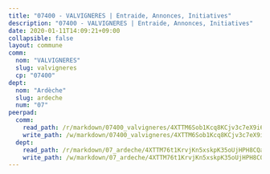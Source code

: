 ```yaml
---
title: "07400 - VALVIGNERES | Entraide, Annonces, Initiatives"
description: "07400 - VALVIGNERES | Entraide, Annonces, Initiatives"
date: 2020-01-11T14:09:21+09:00
collapsible: false
layout: commune
comm:
  nom: "VALVIGNERES"
  slug: valvigneres
  cp: "07400"
dept:
  nom: "Ardèche"
  slug: ardeche
  num: "07"
peerpad:
  comm:
    read_path: /r/markdown/07400_valvigneres/4XTTM6Sob1Kcq8KCjv3c7eX9i6LSmpHn9ftH4cYK2TqUC6BEc
    write_path: /w/markdown/07400_valvigneres/4XTTM6Sob1Kcq8KCjv3c7eX9i6LSmpHn9ftH4cYK2TqUC6BEc-K3TgV49vSHQY5YuKy9b5fnaEgnqaPTbkzK5kHcW26dY55DeZLaGMgsDk3dXwf2jG66S7ZhBvq5aLzAttJTtqvWBqNcrJKL22pX35PtFnyym6xSCQAFaicjMBmhD84LD4vsSMjuqv
  dept:
    read_path: /r/markdown/07_ardeche/4XTTM76t1KrvjKn5xskpK35oUjHPH8CQaLdMsC4TVbgaVPp9H
    write_path: /w/markdown/07_ardeche/4XTTM76t1KrvjKn5xskpK35oUjHPH8CQaLdMsC4TVbgaVPp9H-K3TgTz6XqMtb1TG26LozWQGWzYCmeEroVRKKCBntm7SADEzfC88gC5qx4GzHEVb3Y3CHH1FRtgCq45v9wokwFBFS6YysdmDNnD29f5C4C6FuF2ZpCUFJZY3XzmFx1kWscUwpw6qR
---
```


